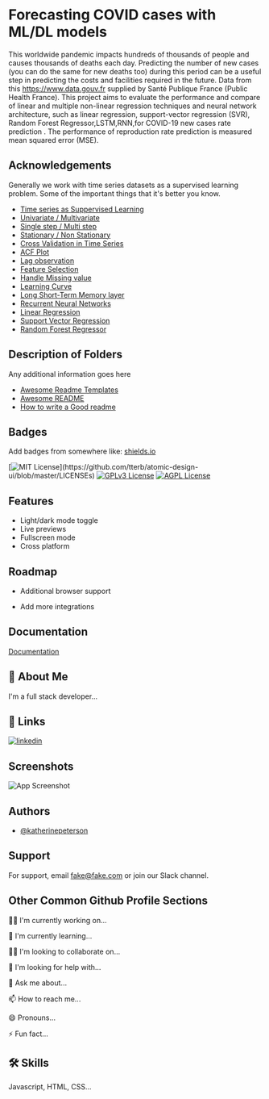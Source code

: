 
# Forecasting COVID cases with ML/DL models

This worldwide pandemic impacts hundreds of thousands of people and causes thousands of deaths each day.
Predicting the number of new cases (you can do the same for new deaths too) during this period can be a useful step in predicting the costs and facilities required in the future. 
Data from this https://www.data.gouv.fr supplied by Santé Publique France (Public Health France).
This project aims to evaluate the performance and compare of linear and  multiple non-linear regression techniques and neural network architecture, such as linear regression, support-vector regression (SVR), Random Forest Regressor,LSTM,RNN,for COVID-19 new cases rate prediction .
The performance of reproduction rate prediction is measured mean squared error (MSE).


## Acknowledgements
Generally we work with time series datasets as a supervised learning problem.
Some of the important things that it's better you know.

 - [Time series as Suppervised Learning](https://machinelearningmastery.com/convert-time-series-supervised-learning-problem-python/)
 - [Univariate / Multivariate](https://www.analyticsvidhya.com/blog/2018/09/multivariate-time-series-guide-forecasting-modeling-python-codes/)
 - [Single step / Multi step](https://machinelearningmastery.com/time-series-forecasting-supervised-learning/)
 - [Stationary / Non Stationary](https://www.analyticsvidhya.com/blog/2021/10/a-comprehensive-guide-to-time-series-analysis/)
 - [Cross Validation in Time Series](https://www.analyticsvidhya.com/blog/2019/12/6-powerful-feature-engineering-techniques-time-series/#h2_2)
 - [ACF Plot](https://machinelearningmastery.com/gentle-introduction-autocorrelation-partial-autocorrelation/)
 - [Lag observation](https://machinelearningmastery.com/basic-feature-engineering-time-series-data-python/)
 - [Feature Selection](https://towardsdatascience.com/feature-selection-with-pandas-e3690ad8504b)
 - [Handle Missing value](https://medium.com/@kyawsawhtoon/a-guide-to-knn-imputation-95e2dc496e)
 - [Learning Curve](https://scikit-learn.org/stable/auto_examples/model_selection/plot_learning_curve.html)
 - [Long Short-Term Memory layer](https://www.tensorflow.org/api_docs/python/tf/keras/layers/LSTM)
 - [Recurrent Neural Networks](https://www.tensorflow.org/guide/keras/rnn)
 - [Linear Regression](https://scikit-learn.org/stable/modules/generated/sklearn.linear_model.LinearRegression.html)
 - [Support Vector Regression](https://scikit-learn.org/stable/modules/generated/sklearn.svm.SVR.html)
 - [Random Forest Regressor](https://scikit-learn.org/stable/modules/generated/sklearn.ensemble.RandomForestRegressor.html)
 






	

## Description of Folders

Any additional information goes here

 - [Awesome Readme Templates](https://awesomeopensource.com/project/elangosundar/awesome-README-templates)
 - [Awesome README](https://github.com/matiassingers/awesome-readme)
 - [How to write a Good readme](https://bulldogjob.com/news/449-how-to-write-a-good-readme-for-your-github-project)
## Badges

Add badges from somewhere like: [shields.io](https://shields.io/)

[![MIT License](https://img.shields.io/apm/l/atomic-design-ui.svg?)](https://github.com/tterb/atomic-design-ui/blob/master/LICENSEs)
[![GPLv3 License](https://img.shields.io/badge/License-GPL%20v3-yellow.svg)](https://opensource.org/licenses/)
[![AGPL License](https://img.shields.io/badge/license-AGPL-blue.svg)](http://www.gnu.org/licenses/agpl-3.0)


## Features

- Light/dark mode toggle
- Live previews
- Fullscreen mode
- Cross platform


## Roadmap

- Additional browser support

- Add more integrations


## Documentation

[Documentation](https://linktodocumentation)


## 🚀 About Me
I'm a full stack developer...


## 🔗 Links
[![linkedin](https://img.shields.io/badge/linkedin-0A66C2?style=for-the-badge&logo=linkedin&logoColor=white)](www.linkedin.com/in/mina-moeini)



## Screenshots

![App Screenshot](https://via.placeholder.com/468x300?text=App+Screenshot+Here)


## Authors

- [@katherinepeterson](https://www.github.com/octokatherine)


## Support

For support, email fake@fake.com or join our Slack channel.


## Other Common Github Profile Sections
👩‍💻 I'm currently working on...

🧠 I'm currently learning...

👯‍♀️ I'm looking to collaborate on...

🤔 I'm looking for help with...

💬 Ask me about...

📫 How to reach me...

😄 Pronouns...

⚡️ Fun fact...


## 🛠 Skills
Javascript, HTML, CSS...

